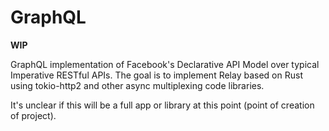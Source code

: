 # GraphQL

**WIP**

GraphQL implementation of Facebook's Declarative API Model over typical Imperative RESTful APIs. The goal is to implement Relay based on Rust using tokio-http2 and other async multiplexing code libraries.

It's unclear if this will be a full app or library at this point (point of creation of project).  
